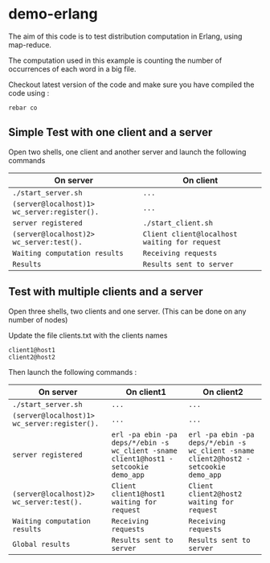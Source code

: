 demo-erlang
===========

The aim of this code is to test distribution computation in Erlang, using map-reduce.

The computation used in this example is counting the number of occurrences of each word in a big file.

Checkout latest version of the code and make sure you have compiled the code using :
```
rebar co
```
Simple Test with one client and a server
----------------------------------------
Open two shells, one client and another server and launch the following commands


On server  | On client
------------- | -------------
```./start_server.sh``` | ```...```
```(server@localhost)1> wc_server:register().``` | ```...```
```server registered``` | ```./start_client.sh```
```(server@localhost)2> wc_server:test().``` | ```Client client@localhost waiting for request```
```Waiting computation results```| ```Receiving requests```
```Results```| ```Results sent to server```

Test with multiple clients and a server
----------------------------------------
Open three shells, two clients and one server. (This can be done on any number of nodes)

Update the file clients.txt with the clients names
```
client1@host1
client2@host2
```

Then launch the following commands :

On server  | On client1 | On client2
------------- | ------------- | -------------
```./start_server.sh``` | ```...``` | ```...```
```(server@localhost)1> wc_server:register().``` | ```...``` | ```...```
```server registered``` | ```erl -pa ebin -pa deps/*/ebin -s wc_client -sname client1@host1 -setcookie demo_app ``` | ```erl -pa ebin -pa deps/*/ebin -s wc_client -sname client2@host2 -setcookie demo_app ``` 
```(server@localhost)2> wc_server:test().``` | ```Client client1@host1 waiting for request``` | ```Client client2@host2 waiting for request```
```Waiting computation results```| ```Receiving requests``` | ```Receiving requests```
```Global results```| ```Results sent to server``` | ```Results sent to server``` 

